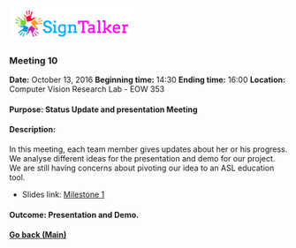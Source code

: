 ![Alt text](images/signtalkerlogo.png)

### Meeting 10

  __Date:__ October 13, 2016
  __Beginning time:__ 14:30
  __Ending time:__ 16:00
  __Location:__ Computer Vision Research Lab - EOW 353 

#### Purpose: Status Update and presentation Meeting
#### Description: 

In this meeting, each team member gives updates about her or his progress. We analyse different ideas for the presentation and demo for our project. We are still having concerns about pivoting our idea to an ASL education tool.

* Slides link: [Milestone 1](https://docs.google.com/presentation/d/1KUM8psWSWNrgpaGsmsGgb5AC9CUCWlXZNr5jAuYpnZk/edit?usp=sharing)

#### Outcome: Presentation and Demo.

#### [Go back (Main)](https://github.com/TaniaFerman/SignTalker)